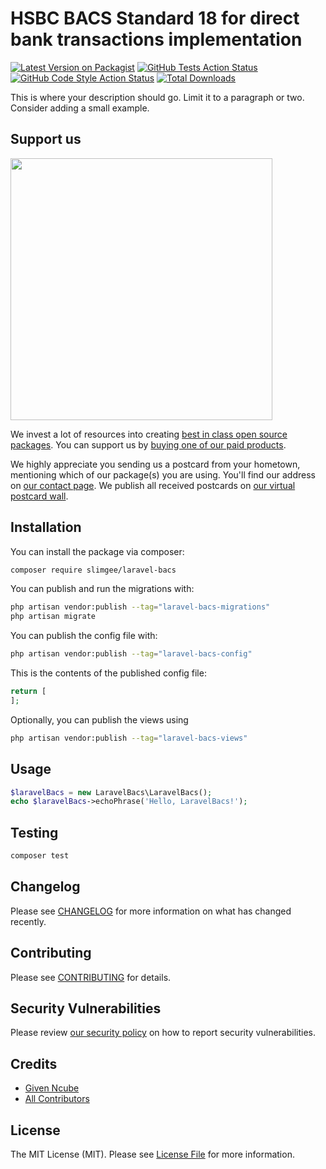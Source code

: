 # HSBC BACS Standard 18 for direct bank transactions implementation

[![Latest Version on Packagist](https://img.shields.io/packagist/v/slimgee/laravel-bacs.svg?style=flat-square)](https://packagist.org/packages/slimgee/laravel-bacs)
[![GitHub Tests Action Status](https://img.shields.io/github/actions/workflow/status/slimgee/laravel-bacs/run-tests.yml?branch=main&label=tests&style=flat-square)](https://github.com/slimgee/laravel-bacs/actions?query=workflow%3Arun-tests+branch%3Amain)
[![GitHub Code Style Action Status](https://img.shields.io/github/actions/workflow/status/slimgee/laravel-bacs/fix-php-code-style-issues.yml?branch=main&label=code%20style&style=flat-square)](https://github.com/slimgee/laravel-bacs/actions?query=workflow%3A"Fix+PHP+code+style+issues"+branch%3Amain)
[![Total Downloads](https://img.shields.io/packagist/dt/slimgee/laravel-bacs.svg?style=flat-square)](https://packagist.org/packages/slimgee/laravel-bacs)

This is where your description should go. Limit it to a paragraph or two. Consider adding a small example.

## Support us

[<img src="https://github-ads.s3.eu-central-1.amazonaws.com/laravel-bacs.jpg?t=1" width="419px" />](https://spatie.be/github-ad-click/laravel-bacs)

We invest a lot of resources into creating [best in class open source packages](https://spatie.be/open-source). You can support us by [buying one of our paid products](https://spatie.be/open-source/support-us).

We highly appreciate you sending us a postcard from your hometown, mentioning which of our package(s) you are using. You'll find our address on [our contact page](https://spatie.be/about-us). We publish all received postcards on [our virtual postcard wall](https://spatie.be/open-source/postcards).

## Installation

You can install the package via composer:

```bash
composer require slimgee/laravel-bacs
```

You can publish and run the migrations with:

```bash
php artisan vendor:publish --tag="laravel-bacs-migrations"
php artisan migrate
```

You can publish the config file with:

```bash
php artisan vendor:publish --tag="laravel-bacs-config"
```

This is the contents of the published config file:

```php
return [
];
```

Optionally, you can publish the views using

```bash
php artisan vendor:publish --tag="laravel-bacs-views"
```

## Usage

```php
$laravelBacs = new LaravelBacs\LaravelBacs();
echo $laravelBacs->echoPhrase('Hello, LaravelBacs!');
```

## Testing

```bash
composer test
```

## Changelog

Please see [CHANGELOG](CHANGELOG.md) for more information on what has changed recently.

## Contributing

Please see [CONTRIBUTING](CONTRIBUTING.md) for details.

## Security Vulnerabilities

Please review [our security policy](../../security/policy) on how to report security vulnerabilities.

## Credits

- [Given Ncube](https://github.com/slimgee)
- [All Contributors](../../contributors)

## License

The MIT License (MIT). Please see [License File](LICENSE.md) for more information.
